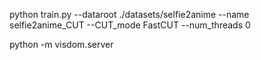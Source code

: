 python train.py --dataroot ./datasets/selfie2anime --name selfie2anime_CUT --CUT_mode FastCUT --num_threads 0 

python -m visdom.server
 